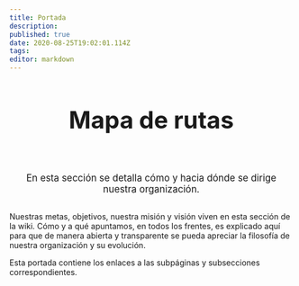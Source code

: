 ```yaml
---
title: Portada
description: 
published: true
date: 2020-08-25T19:02:01.114Z
tags: 
editor: markdown
---
```


<div>
	  <h1
       style="text-align: center; font-size: 3em; padding-bottom:40px;"
       >Mapa de rutas</h1>
</div>
<div>
	  <p
       style="
              text-align: center; 
              font-size: 1.2em;
              margin-top: 20px;
              margin-bottom: 30px;
              "
       >En esta sección se detalla cómo y hacia dónde se dirige nuestra organización.</p>
</div>

Nuestras metas, objetivos, nuestra misión y visión viven en esta sección de la wiki. Cómo y a qué apuntamos, en todos los frentes, es explicado aquí para que de manera abierta y transparente se pueda apreciar la filosofía de nuestra organización y su evolución.

Esta portada contiene los enlaces a las subpáginas y subsecciones correspondientes.
